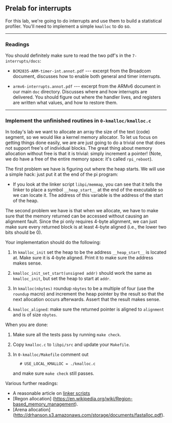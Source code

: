 ## Prelab for interrupts

For this lab, we're going to do interrupts and use them to build a
statistical profiler.   You'll need to implement a simple `kmalloc`
to do so.

---------------------------------------------------------------------------
### Readings

You should definitely make sure to read the two pdf's in the `7-interrupts/docs`:

  - `BCM2835-ARM-timer-int.annot.pdf` --- excerpt from the Broadcom document,
     discusses how to enable both general and timer interrupts.

   - `armv6-interrupts.annot.pdf` ---  excerpt from the ARMv6 document in 
     our main `doc` directory.  Discusses where and how interrupts are delivered.
     You should figure out where the handler lives, and registers are written
     what values, and how to restore them.


-------------------------------------------------------------------------------
###  Implement the unfinished routines in  `0-kmalloc/kmalloc.c`

In today's lab we want to allocate an array the size of the text (code)
segment, so we would like a kernel memory allocator.   To let us focus
on getting things done easily, we are are just going to do a trivial one
that does not support free's of individual blocks.  The great thing about
memory allocation without free is that it is trivial: simply increment
a pointer!  (Note, we do have a free of the entire memory space: it's
called `rpi_reboot`).

The first problem we have is figuring out where the heap starts.  We will
use a simple hack: just put it at the end of the pi program:

  - If you look at the linker script `libpi/memmap`, you can see that it
    tells the linker to place a symbol `__heap_start__` at the end of
    the executable so we can locate it.  The address of this variable
    is the address of the start of the heap.

The second problem we have is that when we allocate, we have to make
sure that the memory returned can be accessed without causing an
alignment fault.  Since the pi only requires 4-byte alignment, we can
just make sure every returned block is at least 4-byte aligned (i.e.,
the lower two bits should be 0).

Your implementation should do the following:
   1. In `kmalloc_init` set the heap to be the address `__heap_start__`
      is located at.  Make sure it is 4-byte aligned.  Print it to make
      sure the address makes sense.   

   2. `kmalloc_init_set_start(unsigned addr)` should work the same as
      `kmalloc_init`, but set the heap to start at `addr`.

   3. In `kmalloc(nbytes)` roundup `nbytes` to be a
      multiple of four (use the `roundup` macro) and increment
      the heap pointer by the result so that the next allocation
      occurs afterwards.  Assert that the result makes sense.

   4. `kmalloc_aligned`: make sure the returned pointer is aligned to
      `alignment` and is of size `nbytes`.

When you are done:
  1. Make sure all the tests pass by running `make check`.
  2. Copy `kmalloc.c` to `libpi/src` and update your `Makefile`.
  3. In `0-kmalloc/Makefile` comment out 

            # USE_LOCAL_KMALLOC = ./kmalloc.c

     and make sure `make check` still passes.

Various further readings:
  - A reasonable article on [linker scripts](https://interrupt.memfault.com/blog/how-to-write-linker-scripts-for-firmware)
  - [Regon allocation] (https://en.wikipedia.org/wiki/Region-based_memory_management).
  - [Arena allocation] (http://drhanson.s3.amazonaws.com/storage/documents/fastalloc.pdf).

